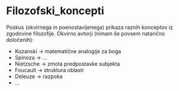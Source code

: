 # Filozofski_koncepti
Poskus (okvirnega in poenostavljenega) prikaza raznih konceptov iz zgodovine filozofije.
Okvirno avtorji (nimam še povsem natančno določenih):  
 - Kuzanski -> matematične analogije za boga
 - Spinoza -> ... 
 - Nietzsche -> zmota predpostavke subjekta
 - Foucault -> struktura oblasti 
 - Deleuze -> razpoka
 - ...

